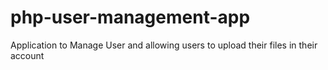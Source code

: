 # php-user-management-app
Application to Manage User and allowing users to upload their files in their account
